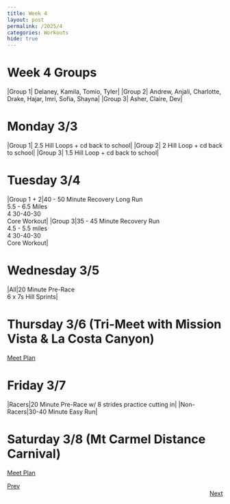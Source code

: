 ```yaml
---
title: Week 4
layout: post
permalink: /2025/4
categories: Workouts
hide: true
---
```



# Week 4 Groups

|Group 1| Delaney, Kamila, Tomio, Tyler|
|Group 2| Andrew, Anjali, Charlotte, Drake, Hajar, Imri, Sofia, Shayna|
|Group 3| Asher, Claire, Dev|

# Monday 3/3 

|Group 1| 2.5 Hill Loops + cd back to school|
|Group 2| 2 Hill Loop + cd back to school|
|Group 3| 1.5 Hill Loop + cd back to school|

# Tuesday 3/4

|Group 1 + 2|40 - 50 Minute Recovery Long Run <br> 5.5 - 6.5 Miles <br> 4 30-40-30 <br> Core Workout|
|Group 3|35 - 45 Minute Recovery Run <br> 4.5 - 5.5 miles <br> 4 30-40-30 <br> Core Workout|

# Wednesday 3/5

|All|20 Minute Pre-Race <br> 6 x 7s Hill Sprints|

# Thursday 3/6 (Tri-Meet with Mission Vista & La Costa Canyon)

[Meet Plan]({{site.baseurl}}//2025/LCC_MV)

# Friday 3/7

|Racers|20 Minute Pre-Race w/ 8 strides practice cutting in|
|Non-Racers|30-40 Minute Easy Run|

# Saturday 3/8 (Mt Carmel Distance Carnival)

[Meet Plan]({{site.baseurl}}/2025/MCDC)

<div style="text-align: left"> <a href="{{site.baseurl}}/2025/3">Prev</a></div> 
<div style="text-align: right"> <a href="{{site.baseurl}}/2025/5">Next</a></div>